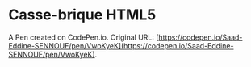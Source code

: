 # Casse-brique HTML5

A Pen created on CodePen.io. Original URL: [https://codepen.io/Saad-Eddine-SENNOUF/pen/VwoKyeK](https://codepen.io/Saad-Eddine-SENNOUF/pen/VwoKyeK).

